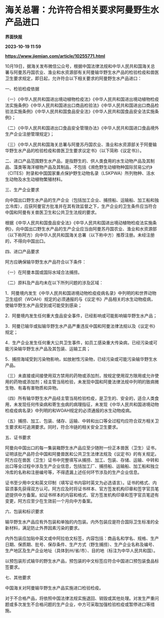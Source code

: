 # 海关总署：允许符合相关要求阿曼野生水产品进口
**界面快报**

**2023-10-19 11:59**

**https://www.jiemian.com/article/10255771.html**

10月19日，据海关发布微信公众号，根据中国法律法规和中华人民共和国海关总署与阿曼苏丹国农业、渔业和水资源部有关阿曼输华野生水产品的检验检疫和兽医卫生要求规定，即日起，允许符合以下相关要求的阿曼野生水产品进口：

一、检验检疫依据

（一）《中华人民共和国进出境动植物检疫法》《中华人民共和国进出境动植物检疫法实施条例》《中华人民共和国进出口商品检验法》《中华人民共和国进出口商品检验法实施条例》《中华人民共和国食品安全法》《中华人民共和国食品安全法实施条例》；

（二）《中华人民共和国进出口食品安全管理办法》《中华人民共和国进口食品境外生产企业注册管理规定》；

（三）《中华人民共和国海关总署与阿曼苏丹国农业、渔业和水资源部关于阿曼输华野生水产品的检验检疫和兽医卫生要求议定书》（以下简称《议定书》）。

二、进口产品范围野生水产品，是指野生的、供人类食用的水生动物产品及其制品、藻类等海洋植物产品及其制品，不包括《濒危野生动植物种国际贸易公约》（CITES）附录和中国国家重点保护野生动物名录（LSKPWA）所列物种、活水生动物及水生动植物繁殖材料。

三、生产企业要求

向中国出口野生水产品的生产企业（包括加工企业、捕捞船、运输船、加工船和独立冷库），应获阿曼官方批准并在其有效监督之下，生产企业的卫生条件应当符合中国和阿曼有关兽医卫生和公共卫生法规的要求。

根据《中华人民共和国食品安全法》《中华人民共和国进出境动植物检疫法实施条例》，向中国出口野生水产品的生产企业应当由阿曼苏丹国农业、渔业和水资源部（以下称阿方）向中华人民共和国海关总署（以下称中方）推荐注册。未经注册的，不得向中国出口。

四、进口产品要求

阿方应确保输华野生水产品符合以下条件：

（一）在阿曼本国或国际水域合法捕捞。

（二）原料及产品均未在以下所列问题的涉及区域：

1．阿曼境内发生《中华人民共和国进境动物检疫疫病名录》中列明的和世界动物卫生组织（WOAH）规定的必须通报的与《议定书》产品相关的水生动物疫病，使输华野生水产品受到或可能受到感染；

2．阿曼境内发生任何重大食品安全事件，已经影响或可能影响输华野生水产品；

3．阿曼已输华或拟输华野生水产品严重违反中国和阿曼法律法规以及《议定书》规定；

4．生产企业发生任何重大公共卫生事件，如员工感染重大传染病，已经污染或可能污染输华野生水产品及其包装、运输工具；

5．捕捞海域受到污染物影响，如放射性污染物，已经污染或可能污染输华野生水产品。

（三）未直接或间接使用双方禁用的药物或添加剂，按规定使用双方限用或允许使用的药物或添加剂；经主管当局检验，未发现中国和阿曼法律法规中列明的致病微生物、有毒有害物质和异物。

（四）所有输华野生水产品经主管当局检验检疫，是卫生的、安全的，适合人类食用，未发现任何传染病和寄生虫病的病理指征，未发现《中华人民共和国进境动物检疫疫病名录》中列明的和WOAH规定的必须通报的水生动物疫病。

（五）捕捞、加工、包装、储存、运输、中转和出口等全过程均应符合双方相关卫生要求和可追溯要求。同时，符合冷链的相关安全卫生要求。

五、证书要求

阿曼向中国出口的每一集装箱野生水产品应至少随附一份正本兽医（卫生）证书，证明该批产品符合中国和阿曼兽医和公共卫生法律法规及《议定书》的有关规定。阿方应在兽医（卫生）证书中完整填写从捕捞、加工、包装、存储、运输、中转和出口等全过程中涉及生产企业信息，包括加工厂、捕捞船、运输船、加工船和独立冷库的名称和注册编号等，不得遗漏上述任何环节涉及的生产企业信息。

证书至少用中文和英文印制（填写证书内容时英文为必选语言）。证书的格式、内容须事先获得双方认可。阿方应及时将证书样本、官方签发机构印章和签字官员笔迹提供中方备案。如证书样本的内容和格式、官方签发机构印章和签字官员笔迹有变更，阿方应至少在生效前一个月向中方备案。

六、包装和标识要求

输华野生水产品应有外包装和单独的内包装。内外包装应是符合国际卫生标准的全新材料，满足防止外界因素污染的要求。

内外包装应加贴中英文或中阿拉伯文标签，内容包括：商品名和学名、规格、生产日期、保质期、批号、保存条件、生产方式（野生捕捞）、生产企业名称及编号、生产地区及生产企业地址（具体到州/省/市）、目的地（标注为中华人民共和国）。

以预包装形式输华的野生水产品，预包装的中文标签应符合中国进口预包装食品标签要求。

七、其他要求

中国海关对阿曼输华野生水产品实施进口检验检疫。

对于不合格产品，将依照中国法律法规实施退回、销毁或其他处理。对发生严重问题或多次发生不合格问题的生产企业，中方可采取加强检验检疫或暂停进口等措施。